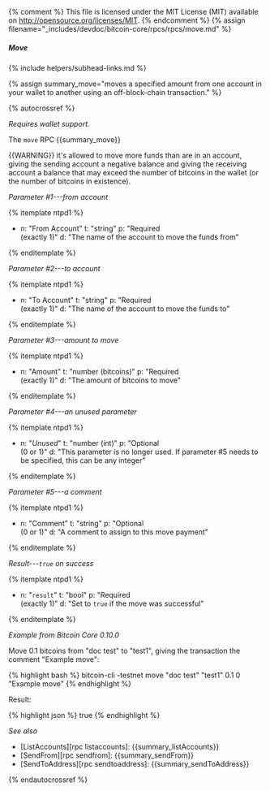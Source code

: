 {% comment %}
This file is licensed under the MIT License (MIT) available on
http://opensource.org/licenses/MIT.
{% endcomment %}
{% assign filename="_includes/devdoc/bitcoin-core/rpcs/rpcs/move.md" %}

##### Move
{% include helpers/subhead-links.md %}

{% assign summary_move="moves a specified amount from one account in your wallet to another using an off-block-chain transaction." %}

{% autocrossref %}

*Requires wallet support.*

The `move` RPC {{summary_move}}

{{WARNING}} it's allowed to move more funds than are in an account,
giving the sending account a negative balance and giving the receiving
account a balance that may exceed the number of bitcoins in the wallet
(or the number of bitcoins in existence).

*Parameter #1---from account*

{% itemplate ntpd1 %}
- n: "From Account"
  t: "string"
  p: "Required<br>(exactly 1)"
  d: "The name of the account to move the funds from"

{% enditemplate %}

*Parameter #2---to account*

{% itemplate ntpd1 %}
- n: "To Account"
  t: "string"
  p: "Required<br>(exactly 1)"
  d: "The name of the account to move the funds to"

{% enditemplate %}

*Parameter #3---amount to move*

{% itemplate ntpd1 %}
- n: "Amount"
  t: "number (bitcoins)"
  p: "Required<br>(exactly 1)"
  d: "The amount of bitcoins to move"

{% enditemplate %}

*Parameter #4---an unused parameter*

{% itemplate ntpd1 %}
- n: "*Unused*"
  t: "number (int)"
  p: "Optional<br>(0 or 1)"
  d: "This parameter is no longer used. If parameter #5 needs to be specified, this can be any integer"

{% enditemplate %}

*Parameter #5---a comment*

{% itemplate ntpd1 %}
- n: "Comment"
  t: "string"
  p: "Optional<br>(0 or 1)"
  d: "A comment to assign to this move payment"

{% enditemplate %}

*Result---`true` on success*

{% itemplate ntpd1 %}
- n: "`result`"
  t: "bool"
  p: "Required<br>(exactly 1)"
  d: "Set to `true` if the move was successful"

{% enditemplate %}

*Example from Bitcoin Core 0.10.0*

Move 0.1 bitcoins from "doc test" to "test1", giving the transaction the
comment "Example move":

{% highlight bash %}
bitcoin-cli -testnet move "doc test" "test1" 0.1 0 "Example move"
{% endhighlight %}

Result:

{% highlight json %}
true
{% endhighlight %}

*See also*

* [ListAccounts][rpc listaccounts]: {{summary_listAccounts}}
* [SendFrom][rpc sendfrom]: {{summary_sendFrom}}
* [SendToAddress][rpc sendtoaddress]: {{summary_sendToAddress}}

{% endautocrossref %}

